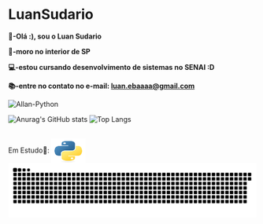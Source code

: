 # LuanSudario


**👋-Olá :), sou o Luan Sudario**

**🏡-moro no interior de SP**

**💻-estou cursando desenvolvimento de sistemas no SENAI :D**

**📚-entre no contato no e-mail: luan.ebaaaa@gmail.com**


<div>
<img aling="right" alt="Allan-Python" heigh="130" width="100" src="https://mystickermania.com/cdn/stickers/games/hollow-knight-like-512x512.png">
  
![Anurag's GitHub stats](https://github-readme-stats.vercel.app/api?username=LuanSudario&https://github.com/anuraghazra/github-readme-stats&theme=gruvbox&icons=true)
![Top Langs](https://github-readme-stats.vercel.app/api/top-langs/?username=LuanSudario&https://github.com/anuraghazra/github-readme-stats&icons=true&theme=gruvbox)


<div style="display: inline_block"><br>
Em Estudo📖:
  <img align="center" alt="Allan-Python" height="50" width="70" src="https://raw.githubusercontent.com/devicons/devicon/master/icons/python/python-original.svg">

<picture>
  <source media="(prefers-color-scheme: light)" srcset="https://raw.githubusercontent.com/LuanSudario/LuanSudario/output/github-contribution-grid-snake-dark.svg">
  <source media="(prefers-color-scheme: dark)" srcset="https://raw.githubusercontent.com/LuanSudario/LuanSudario/output/github-contribution-grid-snake.svg">
  <img alt="github contribution grid snake animation" src="https://raw.githubusercontent.com/LuanSudario/LuanSudario/output/github-contribution-grid-snake.svg">
</picture>


  
    
</div>
